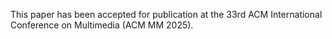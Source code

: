 This paper has been accepted for publication at the 33rd ACM International Conference on Multimedia (ACM MM 2025).
